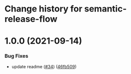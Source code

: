 # Change history for semantic-release-flow

# 1.0.0 (2021-09-14)


### Bug Fixes

* update readme ([#34](https://github.com/ssergiyenko/semantic-release-flow/issues/34)) ([46fb509](https://github.com/ssergiyenko/semantic-release-flow/commit/46fb5090618b2f01f1600d16b5e8fc58b86b5e79))
